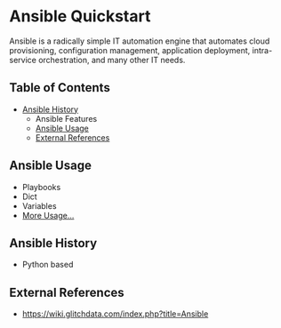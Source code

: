 
# Ansible Quickstart


Ansible is a radically simple IT automation engine that automates cloud provisioning, configuration management, application deployment, intra-service orchestration, and many other IT needs.

## Table of Contents
- [Ansible History](#ansible-history) 
  - Ansible Features
  - [Ansible Usage](#ansible-usage)
  - [External References](#external-references)

## Ansible Usage
- Playbooks
- Dict
- Variables
- [More Usage...](ANSIBLEUSAGE.md)


## Ansible History
- Python based


## External References
* https://wiki.glitchdata.com/index.php?title=Ansible



